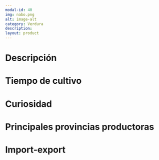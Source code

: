 ```yaml
---
modal-id: 40
img: nabo.png
alt: image-alt
category: Verdura
description:
layout: product
---
```


# Descripción

# Tiempo de cultivo

# Curiosidad

# Principales provincias productoras
<div class="chart"></div>

# Import-export
